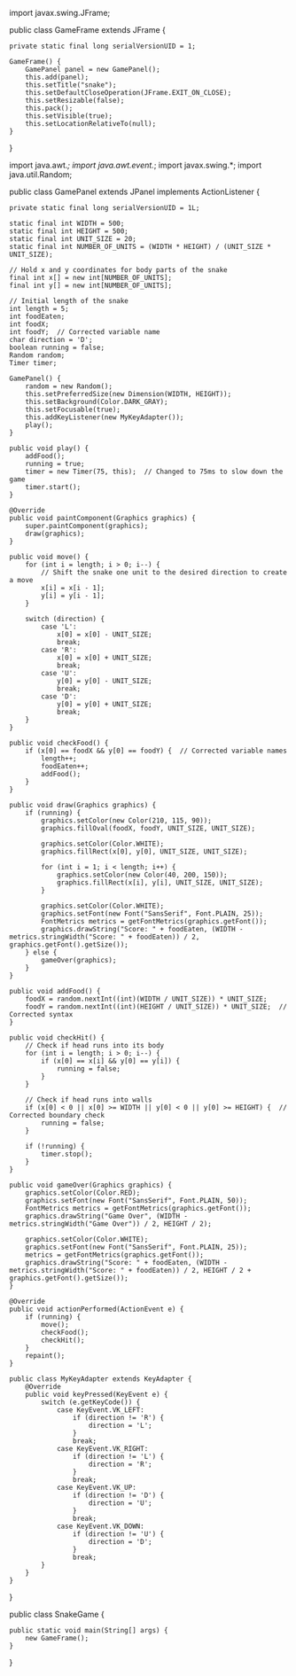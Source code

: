 import javax.swing.JFrame;

public class GameFrame extends JFrame {
	
	private static final long serialVersionUID = 1;
	
	GameFrame() {
		GamePanel panel = new GamePanel();
		this.add(panel);
		this.setTitle("snake");
		this.setDefaultCloseOperation(JFrame.EXIT_ON_CLOSE);
		this.setResizable(false);
		this.pack();
		this.setVisible(true);
		this.setLocationRelativeTo(null);
	}
}








import java.awt.*;
import java.awt.event.*;
import javax.swing.*;
import java.util.Random;

public class GamePanel extends JPanel implements ActionListener {
	
	private static final long serialVersionUID = 1L;
	
	static final int WIDTH = 500;
	static final int HEIGHT = 500;
	static final int UNIT_SIZE = 20;
	static final int NUMBER_OF_UNITS = (WIDTH * HEIGHT) / (UNIT_SIZE * UNIT_SIZE);
	
	// Hold x and y coordinates for body parts of the snake 
	final int x[] = new int[NUMBER_OF_UNITS]; 
	final int y[] = new int[NUMBER_OF_UNITS];
	
	// Initial length of the snake 
	int length = 5;
	int foodEaten;
	int foodX;
	int foodY;  // Corrected variable name
	char direction = 'D';
	boolean running = false;
	Random random;
	Timer timer;
	
	GamePanel() {
		random = new Random();
		this.setPreferredSize(new Dimension(WIDTH, HEIGHT));
		this.setBackground(Color.DARK_GRAY);
		this.setFocusable(true);
		this.addKeyListener(new MyKeyAdapter());
		play();
	}
	
	public void play() {
		addFood();
		running = true;
		timer = new Timer(75, this);  // Changed to 75ms to slow down the game
		timer.start();
	}
	
	@Override
	public void paintComponent(Graphics graphics) {
		super.paintComponent(graphics);
		draw(graphics);
	}
	
	public void move() {
		for (int i = length; i > 0; i--) {
			// Shift the snake one unit to the desired direction to create a move
			x[i] = x[i - 1];
			y[i] = y[i - 1];
		}
		
		switch (direction) {
			case 'L':
				x[0] = x[0] - UNIT_SIZE;
				break;
			case 'R':
				x[0] = x[0] + UNIT_SIZE;
				break;
			case 'U':
				y[0] = y[0] - UNIT_SIZE;
				break;
			case 'D':
				y[0] = y[0] + UNIT_SIZE;
				break;
		}
	}
	
	public void checkFood() {
		if (x[0] == foodX && y[0] == foodY) {  // Corrected variable names
			length++;
			foodEaten++;
			addFood();
		}
	}
	
	public void draw(Graphics graphics) {
		if (running) {
			graphics.setColor(new Color(210, 115, 90));
			graphics.fillOval(foodX, foodY, UNIT_SIZE, UNIT_SIZE);
				
			graphics.setColor(Color.WHITE);
			graphics.fillRect(x[0], y[0], UNIT_SIZE, UNIT_SIZE);
			
			for (int i = 1; i < length; i++) {
				graphics.setColor(new Color(40, 200, 150));
				graphics.fillRect(x[i], y[i], UNIT_SIZE, UNIT_SIZE);
			}
			
			graphics.setColor(Color.WHITE);
			graphics.setFont(new Font("SansSerif", Font.PLAIN, 25));
			FontMetrics metrics = getFontMetrics(graphics.getFont());
			graphics.drawString("Score: " + foodEaten, (WIDTH - metrics.stringWidth("Score: " + foodEaten)) / 2, graphics.getFont().getSize());	
		} else {
			gameOver(graphics);
		}
	}
	
	public void addFood() {
		foodX = random.nextInt((int)(WIDTH / UNIT_SIZE)) * UNIT_SIZE;
		foodY = random.nextInt((int)(HEIGHT / UNIT_SIZE)) * UNIT_SIZE;  // Corrected syntax
	}
	
	public void checkHit() {
		// Check if head runs into its body 
		for (int i = length; i > 0; i--) {
			if (x[0] == x[i] && y[0] == y[i]) {
				running = false;
			}
		}
		
		// Check if head runs into walls
		if (x[0] < 0 || x[0] >= WIDTH || y[0] < 0 || y[0] >= HEIGHT) {  // Corrected boundary check
			running = false;
		}
			
		if (!running) {
			timer.stop();
		}
	}
	
	public void gameOver(Graphics graphics) {
		graphics.setColor(Color.RED);
		graphics.setFont(new Font("SansSerif", Font.PLAIN, 50));
		FontMetrics metrics = getFontMetrics(graphics.getFont());
		graphics.drawString("Game Over", (WIDTH - metrics.stringWidth("Game Over")) / 2, HEIGHT / 2);
		
		graphics.setColor(Color.WHITE);
		graphics.setFont(new Font("SansSerif", Font.PLAIN, 25));
		metrics = getFontMetrics(graphics.getFont());
		graphics.drawString("Score: " + foodEaten, (WIDTH - metrics.stringWidth("Score: " + foodEaten)) / 2, HEIGHT / 2 + graphics.getFont().getSize());
	}
	
	@Override
	public void actionPerformed(ActionEvent e) {
		if (running) {
			move();
			checkFood();
			checkHit();
		}
		repaint();
	}
	
	public class MyKeyAdapter extends KeyAdapter {
		@Override
		public void keyPressed(KeyEvent e) {
			switch (e.getKeyCode()) {
				case KeyEvent.VK_LEFT:
					if (direction != 'R') {
						direction = 'L';
					}
					break;
				case KeyEvent.VK_RIGHT:
					if (direction != 'L') {
						direction = 'R';
					}
					break;
				case KeyEvent.VK_UP:
					if (direction != 'D') {
						direction = 'U';
					}
					break;
				case KeyEvent.VK_DOWN:
					if (direction != 'U') {
						direction = 'D';
					}
					break;
			}
		}
	}
}











public class SnakeGame {
	
	public static void main(String[] args) {
		new GameFrame();
	}
	
}








